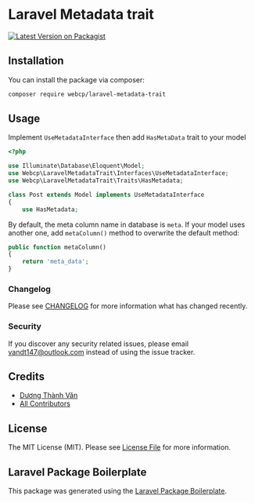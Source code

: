 # Laravel Metadata trait

[![Latest Version on Packagist](https://img.shields.io/packagist/v/webcp/laravel-metadata-trait.svg?style=flat-square)](https://packagist.org/packages/webcp/laravel-metadata-trait)

## Installation

You can install the package via composer:

```bash
composer require webcp/laravel-metadata-trait
```

## Usage

Implement `UseMetadataInterface` then add `HasMetaData` trait to your model

``` php
<?php

use Illuminate\Database\Eloquent\Model;
use Webcp\LaravelMetadataTrait\Interfaces\UseMetadataInterface;
use Webcp\LaravelMetadataTrait\Traits\HasMetadata;

class Post extends Model implements UseMetadataInterface
{
    use HasMetadata;
```

By default, the meta column name in database is `meta`. If your model uses another one, add `metaColumn()` method to
overwrite the default method:

```php
public function metaColumn()
{
    return 'meta_data';
}
```

### Changelog

Please see [CHANGELOG](CHANGELOG.md) for more information what has changed recently.

### Security

If you discover any security related issues, please email vandt147@outlook.com instead of using the issue tracker.

## Credits

- [Dương Thành Văn](https://github.com/webcp)
- [All Contributors](../../contributors)

## License

The MIT License (MIT). Please see [License File](LICENSE.md) for more information.

## Laravel Package Boilerplate

This package was generated using the [Laravel Package Boilerplate](https://laravelpackageboilerplate.com).